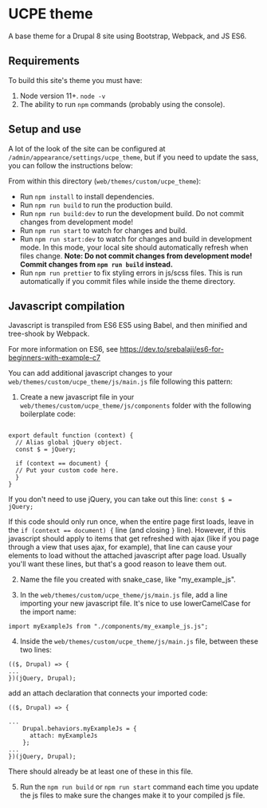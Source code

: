 # UCPE theme

A base theme for a Drupal 8 site using Bootstrap, Webpack, and JS ES6.

## Requirements

To build this site's theme you must have:

1. Node version 11+. `node -v`
2. The ability to run `npm` commands (probably using the console).

## Setup and use

A lot of the look of the site can be configured at
`/admin/appearance/settings/ucpe_theme`, but if you need to update the sass,
you can follow the instructions below:

From within this directory (`web/themes/custom/ucpe_theme`):

- Run `npm install` to install dependencies.
- Run `npm run build` to run the production build.
- Run `npm run build:dev` to run the development build. Do not commit changes
  from development mode!
- Run `npm run start` to watch for changes and build.
- Run `npm run start:dev` to watch for changes and build in development mode.
  In this mode, your local site should automatically refresh when files change.
  **Note: Do not commit changes from development mode! Commit changes from
  `npm run build` instead.**
- Run `npm run prettier` to fix styling errors in js/scss files. This is run
  automatically if you commit files while inside the theme directory.

## Javascript compilation

Javascript is transpiled from ES6 ES5 using Babel, and then minified and
tree-shook by Webpack.

For more information on ES6, see https://dev.to/srebalaji/es6-for-beginners-with-example-c7

You can add additional javascript changes to your `web/themes/custom/ucpe_theme/js/main.js` file following this pattern:

1. Create a new javascript file in your `web/themes/custom/ucpe_theme/js/components` folder with the following boilerplate code:

```

export default function (context) {
  // Alias global jQuery object.
  const $ = jQuery;

  if (context == document) {
  // Put your custom code here.
  }
}

```

If you don't need to use jQuery, you can take out this line:
`const $ = jQuery;`

If this code should only run once, when the entire page first loads, leave in the `if (context == document) {` line (and closing `}` line). However, if this javascript should apply to items that get refreshed with ajax (like if you page through a view that uses ajax, for example), that line can cause your elements to load without the attached javascript after page load. Usually you'll want these lines, but that's a good reason to leave them out.

2. Name the file you created with snake_case, like "my_example_js".

3. In the `web/themes/custom/ucpe_theme/js/main.js` file, add a line importing your new javascript file. It's nice to use lowerCamelCase for the import name:

```
import myExampleJs from "./components/my_example_js.js";
```

4. Inside the `web/themes/custom/ucpe_theme/js/main.js` file, between these two lines:

```
(($, Drupal) => {
...
})(jQuery, Drupal);
```

add an attach declaration that connects your imported code:

```
(($, Drupal) => {

...
    Drupal.behaviors.myExampleJs = {
      attach: myExampleJs
    };
...
})(jQuery, Drupal);
```

There should already be at least one of these in this file.

5. Run the `npm run build` or `npm run start` command each time you update the js files to make sure the changes make it to your compiled js file.
